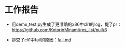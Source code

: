 # 工作报告

- 用qemu_test.py生成了更准确的x86中cli1的log，提了pr：https://github.com/KotorinMinami/res_list/pull/6

- 排查了cli1中fail的原因：[fail.md](https://github.com/l0tk3/PLCT/tree/main/WrokReport/week3/fail.md)